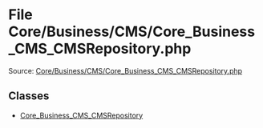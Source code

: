 File Core/Business/CMS/Core_Business_CMS_CMSRepository.php
=========

Source: [Core/Business/CMS/Core_Business_CMS_CMSRepository.php](https://github.com/PrestaShop/PrestaShop/blob/1.6.1.3/Core/Business/CMS/Core_Business_CMS_CMSRepository.php)


Classes
-------

* [Core_Business_CMS_CMSRepository](class.Core_Business_CMS_CMSRepository.md)

